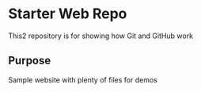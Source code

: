 # Starter Web Repo

This2 repository is for showing how Git and GitHub work

## Purpose

Sample website with plenty of files for demos
